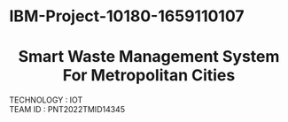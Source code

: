 # IBM-Project-10180-1659110107
<div align="center">
  
 # **Smart Waste Management System For Metropolitan Cities**      
   </div> 

TECHNOLOGY : IOT        
TEAM ID : PNT2022TMID14345    
